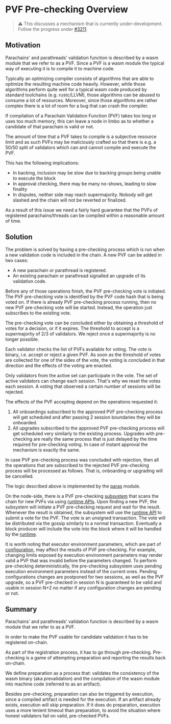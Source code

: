 # PVF Pre-checking Overview

> ⚠️ This discusses a mechanism that is currently under-development. Follow the progress under [#3211][3211].

## Motivation

Parachains' and parathreads' validation function is described by a wasm module that we refer to as a PVF. Since a PVF is a wasm module the typical way of executing it is to compile it to machine code.

Typically an optimizing compiler consists of algorithms that are able to optimize the resulting machine code heavily. However, while those algorithms perform quite well for a typical wasm code produced by standard toolchains (e.g. rustc/LLVM), those algorithms can be abused to consume a lot of resources. Moreover, since those algorithms are rather complex there is a lot of room for a bug that can crash the compiler.

If compilation of a Parachain Validation Function (PVF) takes too long or uses too much memory, this can leave a node in limbo as to whether a candidate of that parachain is valid or not.

The amount of time that a PVF takes to compile is a subjective resource limit and as such PVFs may be maliciously crafted so that there is e.g. a 50/50 split of validators which can and cannot compile and execute the PVF.

This has the following implications:
- In backing, inclusion may be slow due to backing groups being unable to execute the block
- In approval checking, there may be many no-shows, leading to slow finality
- In disputes, neither side may reach supermajority. Nobody will get slashed and the chain will not be reverted or finalized.

As a result of this issue we need a fairly hard guarantee that the PVFs of registered parachains/threads can be compiled within a reasonable amount of time.

## Solution

The problem is solved by having a pre-checking process which is run when a new validation code is included in the chain. A new PVF can be added in two cases:

- A new parachain or parathread is registered.
- An existing parachain or parathread signalled an upgrade of its validation code.

Before any of those operations finish, the PVF pre-checking vote is initiated. The PVF pre-checking vote is identified by the PVF code hash that is being voted on. If there is already PVF pre-checking process running, then no
new PVF pre-checking vote will be started. Instead, the operation just subscribes to the existing vote.

The pre-checking vote can be concluded either by obtaining a threshold of votes for a decision, or if it expires. The threshold to accept is a supermajority of 2/3 of validators. We reject once a supermajority is no longer possible.

Each validator checks the list of PVFs available for voting. The vote is binary, i.e. accept or reject a given PVF. As soon as the threshold of votes are collected for one of the sides of the vote, the voting is concluded in that direction and the effects of the voting are enacted.

Only validators from the active set can participate in the vote. The set of active validators can change each session. That's why we reset the votes each session. A voting that observed a certain number of sessions will be rejected.

The effects of the PVF accepting depend on the operations requested it:

1. All onboardings subscribed to the approved PVF pre-checking process will get scheduled and after passing 2 session boundaries they will be onboarded.
1. All upgrades subscribed to the approved PVF pre-checking process will get scheduled very similarly to the existing process. Upgrades with pre-checking are really the same process that is just delayed by the time required for pre-checking voting. In case of instant approval the mechanism is exactly the same.

In case PVF pre-checking process was concluded with rejection, then all the operations that are subscribed to the rejected PVF pre-checking process will be processed as follows. That is, onboarding or upgrading will be cancelled.

The logic described above is implemented by the [paras] module.

On the node-side, there is a PVF pre-checking [subsystem][pvf-prechecker-subsystem] that scans the chain for new PVFs via using [runtime APIs][pvf-runtime-api]. Upon finding a new PVF, the subsystem will initiate a PVF pre-checking request and wait for the result. Whenever the result is obtained, the subsystem will use the [runtime API][pvf-runtime-api] to submit a vote for the PVF. The vote is an unsigned transaction. The vote will be distributed via the gossip similarly to a normal transaction. Eventually a block producer will include the vote into the block where it will be handled by the [runtime][paras].

It is worth noting that executor environment parameters, which are part of [configuration], may affect the results of PVF pre-checking. For example, changing limits exposed by execution environment parameters may render valid a PVF that was invalid before the parameters changed. To perform pre-checking deterministically, the pre-checking subsystem uses pending execution environment parameters instead of the current ones. Pending configurations changes are postponed for two sessions, as well as the PVF upgrade, so a PVF pre-checked in session N is guaranteed to be valid and usable in session N+2 no matter if any configuration changes are pending or not.

## Summary

Parachains' and parathreads' validation function is described by a wasm module that we refer to as a PVF.

In order to make the PVF usable for candidate validation it has to be registered on-chain.

As part of the registration process, it has to go through pre-checking. Pre-checking is a game of attempting preparation and reporting the results back on-chain.

We define preparation as a process that: validates the consistency of the wasm binary (aka prevalidation) and the compilation of the wasm module into machine code (referred to as an artifact).

Besides pre-checking, preparation can also be triggered by execution, since a compiled artifact is needed for the execution. If an artifact already exists, execution will skip preparation. If it does do preparation, execution uses a more lenient timeout than preparation, to avoid the situation where honest validators fail on valid, pre-checked PVFs.

[3211]: https://github.com/paritytech/polkadot/issues/3211
[paras]: runtime/paras.md
[pvf-runtime-api]: runtime-api/pvf-prechecking.md
[pvf-prechecker-subsystem]: node/utility/pvf-prechecker.md
[configuration]: runtime/configuration.md
